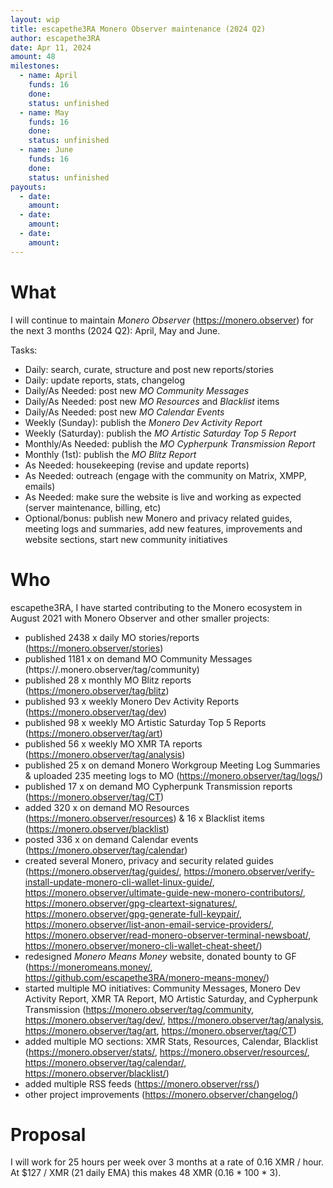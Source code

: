 ```yaml
---
layout: wip
title: escapethe3RA Monero Observer maintenance (2024 Q2)
author: escapethe3RA
date: Apr 11, 2024
amount: 48
milestones:
  - name: April
    funds: 16
    done:
    status: unfinished
  - name: May
    funds: 16
    done:
    status: unfinished
  - name: June
    funds: 16
    done:
    status: unfinished
payouts:
  - date:
    amount:
  - date:
    amount:
  - date:
    amount:
---
```


# What

I will continue to maintain *Monero Observer* (https://monero.observer) for the next 3 months (2024 Q2): April, May and June.

Tasks:

- Daily: search, curate, structure and post new reports/stories
- Daily: update reports, stats, changelog
- Daily/As Needed: post new *MO Community Messages*
- Daily/As Needed: post new *MO Resources* and *Blacklist* items
- Daily/As Needed: post new *MO Calendar Events*
- Weekly (Sunday): publish the *Monero Dev Activity Report*
- Weekly (Saturday): publish the *MO Artistic Saturday Top 5 Report*
- Monthly/As Needed: publish the *MO Cypherpunk Transmission Report*
- Monthly (1st): publish the *MO Blitz Report*
- As Needed: housekeeping (revise and update reports)
- As Needed: outreach (engage with the community on Matrix, XMPP, emails)
- As Needed: make sure the website is live and working as expected (server maintenance, billing, etc)
- Optional/bonus: publish new Monero and privacy related guides, meeting logs and summaries, add new features, improvements and website sections, start new community initiatives

# Who

escapethe3RA, I have started contributing to the Monero ecosystem in August 2021 with Monero Observer and other smaller projects:

- published 2438 x daily MO stories/reports (https://monero.observer/stories)
- published 1181 x on demand MO Community Messages (https://.monero.observer/tag/community)
- published 28 x monthly MO Blitz reports (https://monero.observer/tag/blitz)
- published 93 x weekly Monero Dev Activity Reports (https://monero.observer/tag/dev)
- published 98 x weekly MO Artistic Saturday Top 5 Reports (https://monero.observer/tag/art)
- published 56 x weekly MO XMR TA reports (https://monero.observer/tag/analysis)
- published 25 x on demand Monero Workgroup Meeting Log Summaries & uploaded 235 meeting logs to MO (https://monero.observer/tag/logs/)
- published 17 x on demand MO Cypherpunk Transmission reports (https://monero.observer/tag/CT)
- added 320 x on demand MO Resources (https://monero.observer/resources) & 16 x Blacklist items (https://monero.observer/blacklist)
- posted 336 x on demand Calendar events (https://monero.observer/tag/calendar)
- created several Monero, privacy and security related guides (https://monero.observer/tag/guides/, https://monero.observer/verify-install-update-monero-cli-wallet-linux-guide/, https://monero.observer/ultimate-guide-new-monero-contributors/, https://monero.observer/gpg-cleartext-signatures/, https://monero.observer/gpg-generate-full-keypair/, https://monero.observer/list-anon-email-service-providers/, https://monero.observer/read-monero-observer-terminal-newsboat/, https://monero.observer/monero-cli-wallet-cheat-sheet/)
- redesigned *Monero Means Money* website, donated bounty to GF (https://moneromeans.money/, https://github.com/escapethe3RA/monero-means-money/)
- started multiple MO initiatives: Community Messages, Monero Dev Activity Report, XMR TA Report, MO Artistic Saturday, and Cypherpunk Transmission  (https://monero.observer/tag/community, https://monero.observer/tag/dev/, https://monero.observer/tag/analysis, https://monero.observer/tag/art, https://monero.observer/tag/CT)
- added multiple MO sections: XMR Stats, Resources, Calendar, Blacklist (https://monero.observer/stats/, https://monero.observer/resources/, https://monero.observer/tag/calendar/, https://monero.observer/blacklist/)
- added multiple RSS feeds (https://monero.observer/rss/)
- other project improvements (https://monero.observer/changelog/)
 
# Proposal

I will work for 25 hours per week over 3 months at a rate of 0.16 XMR / hour. At $127 / XMR (21 daily EMA) this makes 48 XMR (0.16 * 100 * 3).
